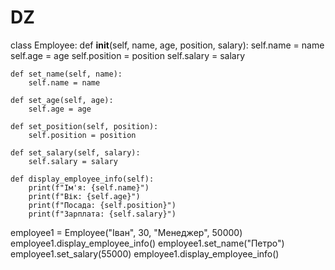# DZ
class Employee:
    def __init__(self, name, age, position, salary):
        self.name = name
        self.age = age
        self.position = position
        self.salary = salary

    def set_name(self, name):
        self.name = name

    def set_age(self, age):
        self.age = age

    def set_position(self, position):
        self.position = position

    def set_salary(self, salary):
        self.salary = salary

    def display_employee_info(self):
        print(f"Ім'я: {self.name}")
        print(f"Вік: {self.age}")
        print(f"Посада: {self.position}")
        print(f"Зарплата: {self.salary}")
employee1 = Employee("Іван", 30, "Менеджер", 50000)
employee1.display_employee_info()
employee1.set_name("Петро")
employee1.set_salary(55000)
employee1.display_employee_info()
